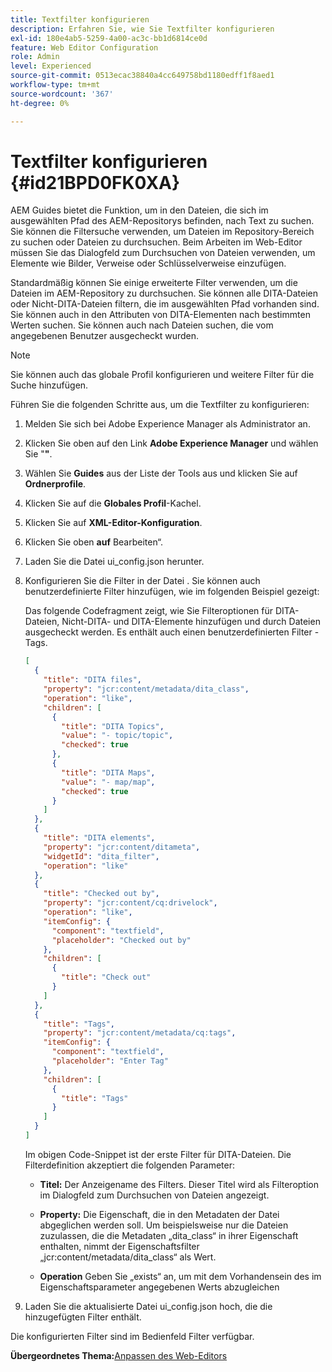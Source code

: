 ```yaml
---
title: Textfilter konfigurieren
description: Erfahren Sie, wie Sie Textfilter konfigurieren
exl-id: 180e4ab5-5259-4a00-ac3c-bb1d6814ce0d
feature: Web Editor Configuration
role: Admin
level: Experienced
source-git-commit: 0513ecac38840a4cc649758bd1180edff1f8aed1
workflow-type: tm+mt
source-wordcount: '367'
ht-degree: 0%

---
```


# Textfilter konfigurieren {#id21BPD0FK0XA}

AEM Guides bietet die Funktion, um in den Dateien, die sich im ausgewählten Pfad des AEM-Repositorys befinden, nach Text zu suchen. Sie können die Filtersuche verwenden, um Dateien im Repository-Bereich zu suchen oder Dateien zu durchsuchen. Beim Arbeiten im Web-Editor müssen Sie das Dialogfeld zum Durchsuchen von Dateien verwenden, um Elemente wie Bilder, Verweise oder Schlüsselverweise einzufügen.

Standardmäßig können Sie einige erweiterte Filter verwenden, um die Dateien im AEM-Repository zu durchsuchen. Sie können alle DITA-Dateien oder Nicht-DITA-Dateien filtern, die im ausgewählten Pfad vorhanden sind. Sie können auch in den Attributen von DITA-Elementen nach bestimmten Werten suchen. Sie können auch nach Dateien suchen, die vom angegebenen Benutzer ausgecheckt wurden.

>[!NOTE]
>
> Sie können auch das globale Profil konfigurieren und weitere Filter für die Suche hinzufügen.

Führen Sie die folgenden Schritte aus, um die Textfilter zu konfigurieren:

1. Melden Sie sich bei Adobe Experience Manager als Administrator an.
1. Klicken Sie oben auf den Link **Adobe Experience Manager** und wählen Sie &quot;**&quot;**.
1. Wählen Sie **Guides** aus der Liste der Tools aus und klicken Sie auf **Ordnerprofile**.
1. Klicken Sie auf die **Globales Profil**-Kachel.
1. Klicken Sie auf **XML-Editor-Konfiguration**.
1. Klicken Sie oben **auf** Bearbeiten“.
1. Laden Sie die Datei ui\_config.json herunter.
1. Konfigurieren Sie die Filter in der Datei . Sie können auch benutzerdefinierte Filter hinzufügen, wie im folgenden Beispiel gezeigt:

   Das folgende Codefragment zeigt, wie Sie Filteroptionen für DITA-Dateien, Nicht-DITA- und DITA-Elemente hinzufügen und durch Dateien ausgecheckt werden. Es enthält auch einen benutzerdefinierten Filter - Tags.

   ```json
   [
     {
       "title": "DITA files",
       "property": "jcr:content/metadata/dita_class",
       "operation": "like",
       "children": [
         {
           "title": "DITA Topics",
           "value": "- topic/topic",
           "checked": true
         },
         {
           "title": "DITA Maps",
           "value": "- map/map",
           "checked": true
         }
       ]
     },
     {
       "title": "DITA elements",
       "property": "jcr:content/ditameta",
       "widgetId": "dita_filter",
       "operation": "like"
     },
     {
       "title": "Checked out by",
       "property": "jcr:content/cq:drivelock",
       "operation": "like",
       "itemConfig": {
         "component": "textfield",
         "placeholder": "Checked out by"
       },
       "children": [
         {
           "title": "Check out"
         }
       ]
     },
     {
       "title": "Tags",
       "property": "jcr:content/metadata/cq:tags",
       "itemConfig": {
         "component": "textfield",
         "placeholder": "Enter Tag"
       },
       "children": [
         {
           "title": "Tags"
         }
       ]
     }
   ]
   ```

   Im obigen Code-Snippet ist der erste Filter für DITA-Dateien. Die Filterdefinition akzeptiert die folgenden Parameter:

   - **Titel:** Der Anzeigename des Filters. Dieser Titel wird als Filteroption im Dialogfeld zum Durchsuchen von Dateien angezeigt.

   - **Property:** Die Eigenschaft, die in den Metadaten der Datei abgeglichen werden soll. Um beispielsweise nur die Dateien zuzulassen, die die Metadaten „dita\_class“ in ihrer Eigenschaft enthalten, nimmt der Eigenschaftsfilter „jcr:content/metadata/dita\_class“ als Wert.

   - **Operation** Geben Sie „exists“ an, um mit dem Vorhandensein des im Eigenschaftsparameter angegebenen Werts abzugleichen

1. Laden Sie die aktualisierte Datei ui\_config.json hoch, die die hinzugefügten Filter enthält.

Die konfigurierten Filter sind im Bedienfeld Filter verfügbar.

**Übergeordnetes Thema:**&#x200B;[&#x200B; Anpassen des Web-Editors](conf-web-editor.md)
